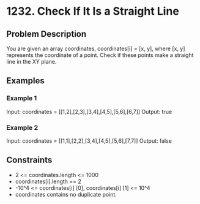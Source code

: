 # 1232. Check If It Is a Straight Line

## Problem Description

You are given an array coordinates, coordinates[i] = [x, y], where [x, y] represents the coordinate of a point. Check if these points make a straight line in the XY plane.

## Examples

### Example 1

Input: coordinates = [[1,2],[2,3],[3,4],[4,5],[5,6],[6,7]]
Output: true

### Example 2

Input: coordinates = [[1,1],[2,2],[3,4],[4,5],[5,6],[7,7]]
Output: false

## Constraints

- 2 <= coordinates.length <= 1000
- coordinates[i].length == 2
- -10^4 <= coordinates[i] [0], coordinates[i] [1] <= 10^4
- coordinates contains no duplicate point.

